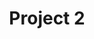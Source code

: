 ---
title: Project 2
description: adadj adad dasd 
link: "https://www.google.com/search?q=grid+template+maker&oq=gri&gs_lcrp=EgZjaHJvbWUqBggAEEUYOzIGCAAQRRg7MgYIARBFGDsyBggCEEUYOzIGCAMQRRhAMgYIBBBFGDkyCggFEAAYsQMYgAQyBggGEEUYPDIGCAcQRRg80gEIMTUzOWowajSoAgCwAgA&sourceid=chrome&ie=UTF-8"
imagePath: "src/assets/Map.png"
---